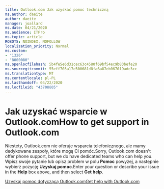 ```yaml
---
title: Outlook.com Jak uzyskać pomoc techniczną
ms.author: daeite
author: daeite
manager: joallard
ms.date: 04/21/2020
ms.audience: ITPro
ms.topic: article
ROBOTS: NOINDEX, NOFOLLOW
localization_priority: Normal
ms.custom:
- "1326"
- "8000080"
ms.openlocfilehash: 5b4fe5e6d31cec63c4580f69bf54ec9b83befe20
ms.sourcegitcommit: 55eff703a17e500681d8fa6a87eb067019ade3cc
ms.translationtype: MT
ms.contentlocale: pl-PL
ms.lasthandoff: 04/22/2020
ms.locfileid: "43708805"
---
```

# <a name="how-to-get-support-in-outlookcom"></a><span data-ttu-id="29f1b-102">Jak uzyskać wsparcie w Outlook.com</span><span class="sxs-lookup"><span data-stu-id="29f1b-102">How to get support in Outlook.com</span></span>

<span data-ttu-id="29f1b-103">Niestety, Outlook.com nie oferuje wsparcia telefonicznego, ale mamy dedykowane zespoły, które mogą Ci pomóc.</span><span class="sxs-lookup"><span data-stu-id="29f1b-103">Sorry, Outlook.com doesn't offer phone support, but we do have dedicated teams who can help you.</span></span>
<span data-ttu-id="29f1b-104">Wpisz swoje pytanie lub opisz problem w polu **Pomoc** powyżej, a następnie wybierz pozycję **Uzyskaj pomoc**.</span><span class="sxs-lookup"><span data-stu-id="29f1b-104">Enter your question or describe your issue in the **Help** box above, and then select **Get help**.</span></span>

[<span data-ttu-id="29f1b-105">Uzyskaj pomoc dotyczącą Outlook.com</span><span class="sxs-lookup"><span data-stu-id="29f1b-105">Get help with Outlook.com</span></span>](https://support.office.com/article/40676ad0-c831-45ac-a023-5be633be798d?wt.mc_id=Office_Outlook_com_Alchemy)

